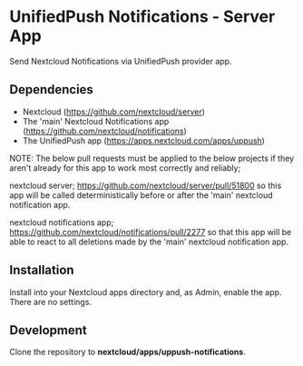 # UnifiedPush Notifications - Server App

Send Nextcloud Notifications via UnifiedPush provider app.

## Dependencies

* Nextcloud (https://github.com/nextcloud/server)
* The 'main' Nextcloud Notifications app (https://github.com/nextcloud/notifications)
* The UnifiedPush app (https://apps.nextcloud.com/apps/uppush)

NOTE: The below pull requests must be applied to the below projects if they aren't already for this app to work most correctly and reliably;

nextcloud server; https://github.com/nextcloud/server/pull/51800 so this app will be called deterministically before or after the 'main' nextcloud notification app.

nextcloud notifications app; https://github.com/nextcloud/notifications/pull/2277 so that this app will be able to react to all deletions made by the 'main' nextcloud notification app.

## Installation

Install into your Nextcloud apps directory and, as Admin, enable the app. There are no settings.

## Development

Clone the repository to __nextcloud/apps/uppush-notifications__.
